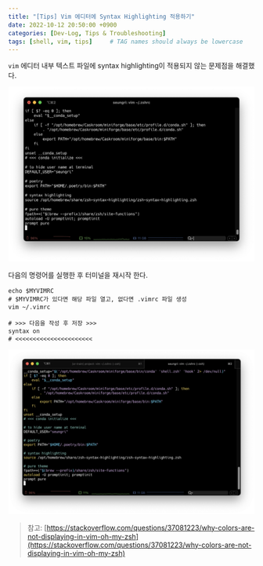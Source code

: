 ```yaml
---
title: "[Tips] Vim 에디터에 Syntax Highlighting 적용하기"
date: 2022-10-12 20:50:00 +0900
categories: [Dev-Log, Tips & Troubleshooting]
tags: [shell, vim, tips]     # TAG names should always be lowercase
---
```


`vim` 에디터 내부 텍스트 파일에 syntax highlighting이 적용되지 않는 문제점을 해결했다.

![](/assets/img/posts/Dev-Log/Tips/2022-10-12-vim-1.png)


다음의 명령어를 실행한 후 터미널을 재시작 한다.

```shell
echo $MYVIMRC 
# $MYVIMRC가 있다면 해당 파일 열고, 없다면 .vimrc 파일 생성
vim ~/.vimrc 

# >>> 다음을 작성 후 저장 >>>
syntax on
# <<<<<<<<<<<<<<<<<<<<<<
```


![](/assets/img/posts/Dev-Log/Tips/2022-10-12-vim-2.png)


> 참고: [https://stackoverflow.com/questions/37081223/why-colors-are-not-displaying-in-vim-oh-my-zsh](https://stackoverflow.com/questions/37081223/why-colors-are-not-displaying-in-vim-oh-my-zsh)

